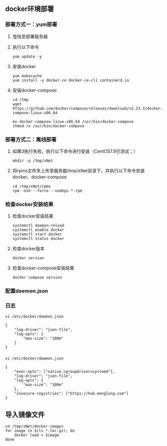 ## docker环境部署



### 部署方式一：yum部署

1. 登陆至部署服务器
   
   
   
2. 执行以下命令

    ```shell
    yum update -y
    ```



3. 安装docker

    ```shell
    yum makecache
    yum install -y docker-ce docker-ce-cli containerd.io
    ```



4. 安装docker-compose

    ```shell
    cd /tmp
    wget https://github.com/docker/compose/releases/download/v2.23.3/docker-compose-linux-x86_64
    
    mv docker-compose-linux-x86_64 /usr/bin/docker-compose
    chmod +x /usr/bin/docker-compose
    ```



### 部署方式二：离线部署

1. 如果3执行失败，执行以下命令进行安装（CentOS7.9已测试；）

   ```shell
   mkdir -p /tmp/xNet
   ```



2. 将rpms文件夹上传至服务器/tmp/xNet目录下，并执行以下命令安装docker、docker-compose

   ```shell
   cd /tmp/xNet/rpms
   rpm -Uvh --force --nodeps *.rpm
   ```



### 检查docker安装结果

1. 检查docker安装结果

   ```shell
   systemctl daemon-reload
   systemctl enable docker
   systemctl start docker
   systemctl status docker
   ```

   

2. 检查docker版本

   ```shell
   docker version
   ```
   
   
   
3. 检查docker-compose安装结果

   ```shell
   docker compose version
   ```




### 配置daemon.json


### 日志

```
vi /etc/docker/daemon.json

{
	"log-driver": "json-file",
	"log-opts": {
		"max-size": "100m"
	}
}
```

### 

```
vi /etc/docker/daemon.json

{
	"exec-opts": ["native.cgroupdriver=systemd"],
	"log-driver": "json-file",
	"log-opts": {
		"max-size": "100m"
	},
	"insecure-registries": ["https://hub.menglong.com"]
}
```


## 导入镜像文件

```
cd /tmp/xNet/docker-images
for image in $(ls *.tar.gz); do
    docker load < $image
done
```